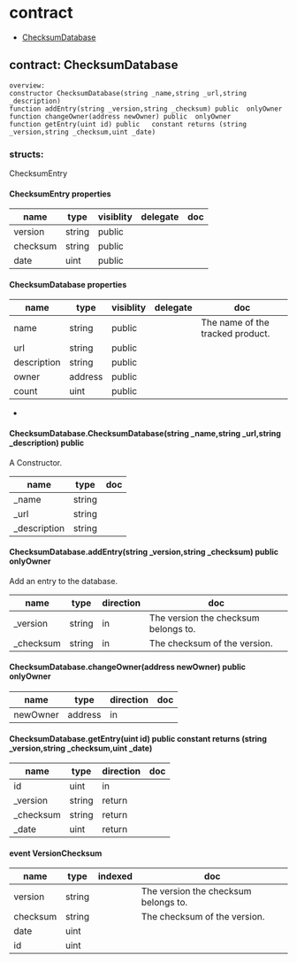 # contract


* [ChecksumDatabase](#contract-checksumdatabase)


## contract: ChecksumDatabase

    overview:
	constructor ChecksumDatabase(string _name,string _url,string _description)
	function addEntry(string _version,string _checksum) public  onlyOwner 
	function changeOwner(address newOwner) public  onlyOwner 
	function getEntry(uint id) public   constant returns (string _version,string _checksum,uint _date)





### structs:

ChecksumEntry


#### ChecksumEntry properties

name|type|visiblity|delegate|doc
----|----|----|----|----
version|string|public||
checksum|string|public||
date|uint|public||



#### ChecksumDatabase properties

name|type|visiblity|delegate|doc
----|----|----|----|----
name|string|public||The name of the tracked product.
url|string|public||
description|string|public||
owner|address|public||
count|uint|public||
-

#### ChecksumDatabase.ChecksumDatabase(string _name,string _url,string _description) public  

A Constructor.


name|type|doc
----|----|----
_name|string|
_url|string|
_description|string|

#### ChecksumDatabase.addEntry(string _version,string _checksum) public  onlyOwner 

Add an entry to the database.


name|type|direction|doc
----|----|----|----
_version|string|in|The version the checksum belongs to.
_checksum|string|in|The checksum of the version.

#### ChecksumDatabase.changeOwner(address newOwner) public  onlyOwner 


name|type|direction|doc
----|----|----|----
newOwner|address|in|

#### ChecksumDatabase.getEntry(uint id) public   constant returns (string _version,string _checksum,uint _date)


name|type|direction|doc
----|----|----|----
id|uint|in|
_version|string|return|
_checksum|string|return|
_date|uint|return|

#### event VersionChecksum


name|type|indexed|doc
----|----|----|----
version|string||The version the checksum belongs to.
checksum|string||The checksum of the version.
date|uint||
id|uint||


